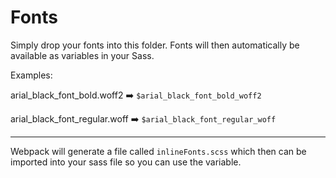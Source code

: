 # Fonts

Simply drop your fonts into this folder. Fonts will then automatically be available as variables in your Sass.

Examples:

arial_black_font_bold.woff2 ➡️ ``$arial_black_font_bold_woff2``

arial_black_font_regular.woff ➡️ ``$arial_black_font_regular_woff``

---

Webpack will generate a file called ``inlineFonts.scss`` which then can be imported into your sass file
so you can use the variable.